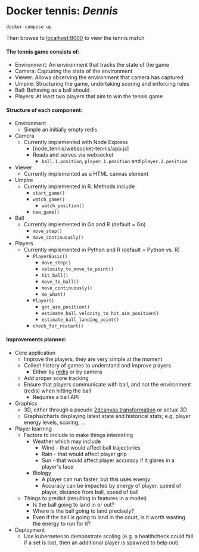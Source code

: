 # Docker tennis: _Dennis_

```
docker-compose up
```

Then browse to [localhost:8000](http://localhost:8000) to view the tennis match

#### The tennis game consists of:
* Environment: An environment that tracks the state of the game
* Camera: Capturing the state of the environment
* Viewer: Allows observing the environment that camera has captured
* Umpire: Structuring the game, undertaking scoring and enforcing rules
* Ball: Behaving as a ball should
* Players: At least two players that aim to win the tennis game

#### Structure of each component:
* Environment
  * Simple an initially empty redis
* Camera
  * Currently implemented with Node Express
    * [node_tennis/websocket-tennis/app.js]
    * Reads and serves via websocket
      * `ball.1.position`, `player.1.position` and `player.2.position`
* Viewer
  * Currently implemented as a HTML canvas element
* Umpire
  * Currently implemented in R. Methods include
    * `start_game()`
    * `watch_game()`
      * `watch_position()`
    * `new_game()`
* Ball
  * Currently implemented in Go and R (default = Go)
    * `move_step()`
    * `move_continuously()`
* Players
  * Currently implemented in Python and R (default = Python vs. R)
    * `PlayerBasic()`
      * `move_step()`
      * `velocity_to_move_to_point()`
      * `hit_ball()`
      * `move_to_ball()`
      * `move_continuously()`
      * `me_what()`
    * `Player()`
      * `get_aim_position()`
      * `estimate_ball_velocity_to_hit_aim_position()`
      * `estimate_ball_landing_point()`
    * `check_for_restart()`

#### Improvements planned:
* Core application
  * Improve the players, they are very simple at the moment
  * Collect history of games to understand and improve players
    * Either by [redis](https://redis.io/topics/persistence) or by camera
  * Add proper score tracking
  * Ensure that players communicate with ball, and not the environment (redis) when hitting the ball
    * Requires a ball API
* Graphics
  * 3D, either through a pseudo [2dcanvas transformation](https://www.basedesign.com/blog/how-to-render-3d-in-2d-canvas) or actual 3D
  * Graphs/charts displaying latest state and historical stats; e.g. player energy levels, scoring, ...
* Player learning
  * Factors to include to make things interesting
    * Weather which may include
      * Wind - that would affect ball trajectories
      * Rain - that would affect player grip
      * Sun - that would affect player accuracy if it glares in a player's face
    * Biology
      * A player can run faster, but this uses energy
      * Accuracy can be impacted by energy of player, speed of player, distance from ball, speed of ball
  * Things to predict (resulting in features in a model)
    * Is the ball going to land in or out?
    * Where is the ball going to land precisely?
    * Even if the ball is going to land in the court, is it worth wasting the energy to run for it?
* Deployment
  * Use kubernetes to demonstrate scaling (e.g. a healthcheck could fail if a set is lost, then an additional player is spawned to help out)
